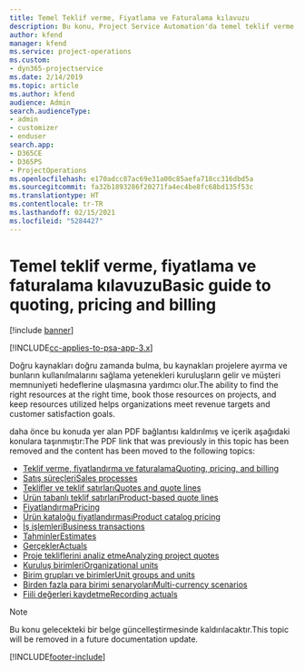 ```yaml
---
title: Temel Teklif verme, Fiyatlama ve Faturalama kılavuzu
description: Bu konu, Project Service Automation'da temel teklif verme, faturalama ve fiyatlandırma hakkındaki bilgilere bağlantı sağlar.
author: kfend
manager: kfend
ms.service: project-operations
ms.custom:
- dyn365-projectservice
ms.date: 2/14/2019
ms.topic: article
ms.author: kfend
audience: Admin
search.audienceType:
- admin
- customizer
- enduser
search.app:
- D365CE
- D365PS
- ProjectOperations
ms.openlocfilehash: e170adcc87ac69e31a00c85aefa718cc316dbd5a
ms.sourcegitcommit: fa32b1893286f20271fa4ec4be8fc68bd135f53c
ms.translationtype: HT
ms.contentlocale: tr-TR
ms.lasthandoff: 02/15/2021
ms.locfileid: "5284427"
---
```

# <a name="basic-guide-to-quoting-pricing-and-billing"></a><span data-ttu-id="c09a4-103">Temel teklif verme, fiyatlama ve faturalama kılavuzu</span><span class="sxs-lookup"><span data-stu-id="c09a4-103">Basic guide to quoting, pricing and billing</span></span>

[!include [banner](../../includes/psa-now-project-operations.md)]

[!INCLUDE[cc-applies-to-psa-app-3.x](../../includes/cc-applies-to-psa-app-3x.md)]

<span data-ttu-id="c09a4-104">Doğru kaynakları doğru zamanda bulma, bu kaynakları projelere ayırma ve bunların kullanılmalarını sağlama yetenekleri kuruluşların gelir ve müşteri memnuniyeti hedeflerine ulaşmasına yardımcı olur.</span><span class="sxs-lookup"><span data-stu-id="c09a4-104">The ability to find the right resources at the right time, book those resources on projects, and keep resources utilized helps organizations meet revenue targets and customer satisfaction goals.</span></span> 

<span data-ttu-id="c09a4-105">daha önce bu konuda yer alan PDF bağlantısı kaldırılmış ve içerik aşağıdaki konulara taşınmıştır:</span><span class="sxs-lookup"><span data-stu-id="c09a4-105">The PDF link that was previously in this topic has been removed and the content has been moved to the following topics:</span></span>

- [<span data-ttu-id="c09a4-106">Teklif verme, fiyatlandırma ve faturalama</span><span class="sxs-lookup"><span data-stu-id="c09a4-106">Quoting, pricing, and billing</span></span>](../quote-bill-price.md)
- [<span data-ttu-id="c09a4-107">Satış süreçleri</span><span class="sxs-lookup"><span data-stu-id="c09a4-107">Sales processes</span></span>](../basic-sales-process.md)
- [<span data-ttu-id="c09a4-108">Teklifler ve teklif satırları</span><span class="sxs-lookup"><span data-stu-id="c09a4-108">Quotes and quote lines</span></span>](../basic-quote-lines.md)
- [<span data-ttu-id="c09a4-109">Ürün tabanlı teklif satırları</span><span class="sxs-lookup"><span data-stu-id="c09a4-109">Product-based quote lines</span></span>](../product-based-quote-lines.md)
- [<span data-ttu-id="c09a4-110">Fiyatlandırma</span><span class="sxs-lookup"><span data-stu-id="c09a4-110">Pricing</span></span>](../basic-pricing.md)
- [<span data-ttu-id="c09a4-111">Ürün kataloğu fiyatlandırması</span><span class="sxs-lookup"><span data-stu-id="c09a4-111">Product catalog pricing</span></span>](../product-catalog-pricing.md)
- [<span data-ttu-id="c09a4-112">İş işlemleri</span><span class="sxs-lookup"><span data-stu-id="c09a4-112">Business transactions</span></span>](../basic-business-transactions.md)
- [<span data-ttu-id="c09a4-113">Tahminler</span><span class="sxs-lookup"><span data-stu-id="c09a4-113">Estimates</span></span>](../estimates.md)
- [<span data-ttu-id="c09a4-114">Gerçekler</span><span class="sxs-lookup"><span data-stu-id="c09a4-114">Actuals</span></span>](../actuals.md)
- [<span data-ttu-id="c09a4-115">Proje tekliflerini analiz etme</span><span class="sxs-lookup"><span data-stu-id="c09a4-115">Analyzing project quotes</span></span>](../basic-analyzing-quotes.md)
- [<span data-ttu-id="c09a4-116">Kuruluş birimleri</span><span class="sxs-lookup"><span data-stu-id="c09a4-116">Organizational units</span></span>](../advanced-organizational.md)
- [<span data-ttu-id="c09a4-117">Birim grupları ve birimler</span><span class="sxs-lookup"><span data-stu-id="c09a4-117">Unit groups and units</span></span>](../advanced-units.md)
- [<span data-ttu-id="c09a4-118">Birden fazla para birimi senaryoları</span><span class="sxs-lookup"><span data-stu-id="c09a4-118">Multi-currency scenarios</span></span>](../advanced-currency.md)
- [<span data-ttu-id="c09a4-119">Fiili değerleri kaydetme</span><span class="sxs-lookup"><span data-stu-id="c09a4-119">Recording actuals</span></span>](../advanced-actuals.md)

> [!NOTE]
> <span data-ttu-id="c09a4-120">Bu konu gelecekteki bir belge güncelleştirmesinde kaldırılacaktır.</span><span class="sxs-lookup"><span data-stu-id="c09a4-120">This topic will be removed in a future documentation update.</span></span> 


[!INCLUDE[footer-include](../../includes/footer-banner.md)]